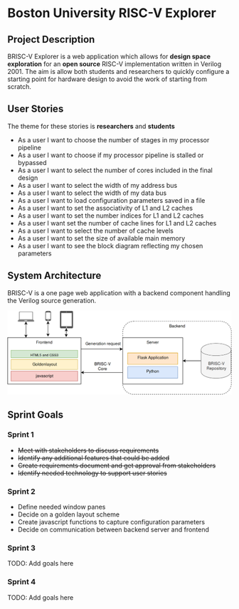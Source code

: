 # Boston University RISC-V Explorer

## Project Description
BRISC-V Explorer is a web application which allows for __design space exploration__ for an
__open source__ RISC-V implementation written in Verilog 2001. The aim is allow both students
and researchers to quickly configure a starting point for hardware design to avoid the work 
of starting from scratch.

## User Stories
The theme for these stories is __researchers__ and __students__
- As a user I want to choose the number of stages in my processor pipeline
- As a user I want to choose if my processor pipeline is stalled or bypassed
- As a user I want to select the number of cores included in the final design
- As a user I want to select the width of my address bus
- As a user I want to select the width of my data bus
- As a user I want to load configuration parameters saved in a file
- As a user I want to set the associativity of L1 and L2 caches
- As a user I want to set the number indices for L1 and L2 caches
- As a user I want set the number of cache lines for L1 and L2 caches
- As a user I want to select the number of cache levels
- As a user I want to set the size of available main memory
- As a user I want to see the block diagram reflecting my chosen parameters

## System Architecture
BRISC-V is a one page web application with a backend component handling the Verilog source generation.

![brisc-v architecture ](docs/imgs/briscv_explorer_arch.png "System Architecture")

## Sprint Goals

### Sprint 1

- ~~Meet with stakeholders to discuss requirements~~
- ~~Identify any additional features that could be added~~
- ~~Create requirements document and get approval from stakeholders~~
- ~~Identify needed technology to support user stories~~

### Sprint 2

- Define needed window panes
- Decide on a golden layout scheme
- Create javascript functions to capture configuration parameters
- Decide on communication between backend server and frontend

### Sprint 3
TODO: Add goals here
### Sprint 4
TODO: Add goals here